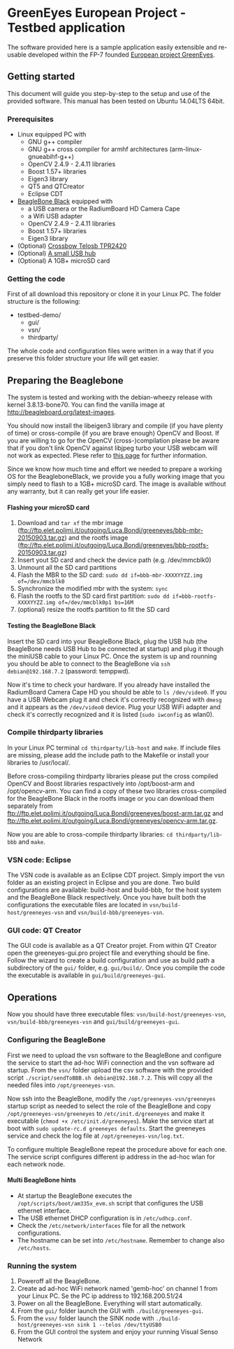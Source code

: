 # GreenEyes European Project - Testbed application

The software provided here is a sample application easily extensible and re-usable developed within the FP-7 founded [European project GreenEyes](http://www.greeneyesproject.eu/).

## Getting started

This document will guide you step-by-step to the setup and use of the provided software. This manual has been tested on Ubuntu 14.04LTS 64bit.

### Prerequisites

* Linux equipped PC with
  * GNU g++ compiler
  * GNU g++ cross compiler for armhf architectures (arm-linux-gnueabihf-g++)
  * OpenCV 2.4.9 - 2.4.11 libraries
  * Boost 1.57+ libraries
  * Eigen3 library
  * QT5 and QTCreator
  * Eclipse CDT
* [BeagleBone Black](http://beagleboard.org/black) equipped with
  * a USB camera or the RadiumBoard HD Camera Cape
  * a Wifi USB adapter
  * OpenCV 2.4.9 - 2.4.11 libraries
  * Boost 1.57+ libraries
  * Eigen3 library
* (Optional) [Crossbow Telosb TPR2420](http://www.memsic.com/wireless-sensor-networks/)
* (Optional) [A small USB hub](http://www.amazon.it/AmazonBasics-Ultra-Mini-Hub-porte/dp/B003M0NURK/)
* (Optional) A 1GB+ microSD card

### Getting the code

First of all download this repository or clone it in your Linux PC.
The folder structure is the following:

* testbed-demo/
  * gui/
  * vsn/
  * thirdparty/

The whole code and configuration files were written in a way that if you preserve this folder structure your life will get easier.

## Preparing the Beaglebone

The system is tested and working with the debian-wheezy release with kernel 3.8.13-bone70. You can find the vanilla image at http://beagleboard.org/latest-images.

You should now install the libeigen3 library and compile (if you have plenty of time) or cross-compile (if you are brave enough) OpenCV and Boost. If you are willing to go for the OpenCV (cross-)compilation please be aware that if you don't link OpenCV against libjpeg turbo your USB webcam will not work as expected. Plese refer to [this page](http://blog.lemoneerlabs.com/3rdParty/Darling_BBB_30fps_DRAFT.html) for further information.

Since we know how much time and effort we needed to prepare a working OS for the BeagleboneBlack, we provide you a fully working image that you simply need to flash to a 1GB+ microSD card.
The image is available without any warranty, but it can really get your life easier.

#### Flashing your microSD card
1. Download and `tar xf` the mbr image (ftp://ftp.elet.polimi.it/outgoing/Luca.Bondi/greeneyes/bbb-mbr-20150903.tar.gz) and the rootfs image (ftp://ftp.elet.polimi.it/outgoing/Luca.Bondi/greeneyes/bbb-rootfs-20150903.tar.gz)
2. Insert yout SD card and check the device path (e.g. /dev/mmcblk0)
3. Unmount all the SD card partitions
4. Flash the MBR to the SD card: `sudo dd if=bbb-mbr-XXXXYYZZ.img of=/dev/mmcblk0`
5. Synchronize the modified mbr with the system: `sync`
6. Flash the rootfs to the SD card first partition: `sudo dd if=bbb-rootfs-XXXXYYZZ.img of=/dev/mmcblk0p1 bs=16M`
7. (optional) resize the rootfs partition to fit the SD card

#### Testing the BeagleBone Black
Insert the SD card into your BeagleBone Black, plug the USB hub (the BeagleBone needs USB Hub to be connected at startup) and plug it though the miniUSB cable to your Linux PC. Once the system is up and rounning you should be able to connect to the BeagleBone via `ssh debian@192.168.7.2` (password: temppwd).

Now it's time to check your hardware. If you already have installed the RadiumBoard Camera Cape HD you should be able to `ls /dev/video0`. If you have a USB Webcam plug it and check it's correctly recognized with `dmesg` and it appears as the `/dev/video0` device. Plug your USB WiFi adapter and check it's correctly recognized and it is listed (`sudo iwconfig` as wlan0).

### Compile thirdparty libraries
 
In your Linux PC terminal `cd thirdparty/lib-host` and `make`.
If include files are missing, please add the include path to the Makefile or install your libraries to /usr/local/.

Before cross-compiling thirdparty libraries please put the cross compiled OpenCV and Boost libraries respactively into /opt/boost-arm and /opt/opencv-arm. You can find a copy of these two libraries cross-compiled for the BeagleBone Black in the rootfs image or you can download them separately from ftp://ftp.elet.polimi.it/outgoing/Luca.Bondi/greeneyes/boost-arm.tar.gz and ftp://ftp.elet.polimi.it/outgoing/Luca.Bondi/greeneyes/opencv-arm.tar.gz.

Now you are able to cross-compile thirdparty libraries: `cd thirdparty/lib-bbb` and `make`.

### VSN code: Eclipse

The VSN code is available as an Eclipse CDT project. Simply import the vsn folder as an existing project in Eclipse and you are done. Two build configurations are available: build-host and build-bbb, for the host system and the BeagleBone Black respectively.
Once you have built both the configurations the executable files are located in `vsn/build-host/greeneyes-vsn` and `vsn/build-bbb/greeneyes-vsn`.

### GUI code: QT Creator

The GUI code is available as a QT Creator projet. From within QT Creator open the greeneyes-gui.pro project file and everything should be fine. Follow the wizard to create a build configuration and use as build path a subdirectory of the `gui/` folder, e.g. `gui/build/`.
Once you compile the code the executable is available in `gui/build/greeneyes-gui`.

## Operations

Now you should have three executable files: `vsn/build-host/greeneyes-vsn`, `vsn/build-bbb/greeneyes-vsn` and `gui/build/greeneyes-gui`.

### Configuring the BeagleBone

First we need to upload the vsn software to the BeagleBone and configure the service to start the ad-hoc WiFi connection and the vsn software ad startup.
From the `vsn/` folder upload the csv software with the provided script `./script/sendToBBB.sh debian@192.168.7.2`. This will copy all the needed files into `/opt/greeneyes-vsn`.

Now ssh into the BeagleBone, modify the `/opt/greeneyes-vsn/greeneyes` startup script as needed to select the role of the BeagleBone and copy `/opt/greeneyes-vsn/greeneyes` to `/etc/init.d/greeneyes` and make it executable (`chmod +x /etc/init.d/greeneyes`). Make the service start at boot with `sudo update-rc.d greeneyes defaults`.
Start the greeneyes service and check the log file at `/opt/greeneyes-vsn/log.txt`.


To configure multiple BeagleBone repeat the procedure above for each one. The service script configures different ip address in the ad-hoc wlan for each network node.

#### Multi BeagleBone hints
* At startup the BeagleBone executes the `/opt/scripts/boot/am335x_evm.sh` script that configures the USB ethernet interface.
* The USB ethernet DHCP configuration is in `/etc/udhcp.conf`.
* Check the `/etc/network/interfaces` file for all the network configurations.
* The hostname can be set into `/etc/hostname`. Remember to change also `/etc/hosts`.

### Running the system

1. Poweroff all the BeagleBone.
2. Create ad ad-hoc WiFi network named 'gemb-hoc' on channel 1 from your Linux PC. Se the PC ip address to 192.168.200.51/24
3. Power on all the BeagleBone. Everything will start automatically.
4. From the `gui/` folder launch the GUI with `./build/greeneyes-gui`.
5. From the `vsn/` folder launch the SINK node with `./build-host/greeneyes-vsn sink 1 --telos /dev/ttyUSB0`
6. From the GUI control the system and enjoy your running Visual Senso Network



